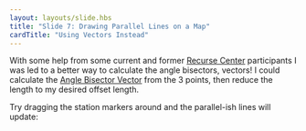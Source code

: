 ```yaml
---
layout: layouts/slide.hbs
title: "Slide 7: Drawing Parallel Lines on a Map"
cardTitle: "Using Vectors Instead"
---
```


With some help from some current and former [Recurse Center](https://www.recurse.com/) participants I was led to a better way to calculate the angle bisectors, vectors! I could calculate the [Angle Bisector Vector](https://proofwiki.org/wiki/Angle_Bisector_Vector) from the 3 points, then reduce the length to my desired offset length.

Try dragging the station markers around and the parallel-ish lines will update: